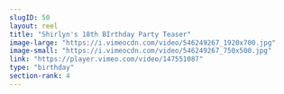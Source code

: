 ```yaml
---
slugID: 50 
layout: reel
title: "Shirlyn's 18th BIrthday Party Teaser"
image-large: "https://i.vimeocdn.com/video/546249267_1920x700.jpg"
image-small: "https://i.vimeocdn.com/video/546249267_750x500.jpg"
link: "https://player.vimeo.com/video/147551087"
type: "birthday"
section-rank: 4
---
```

